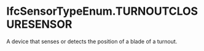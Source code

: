 IfcSensorTypeEnum.TURNOUTCLOSURESENSOR
======================================
A device that senses or detects the position of a blade of a turnout.


